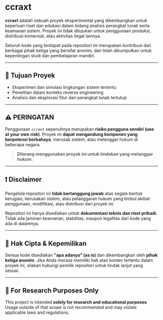 # ccraxt

**ccraxt** adalah sebuah proyek eksperimental yang dikembangkan untuk keperluan riset dan edukasi dalam bidang analisis perangkat lunak serta keamanan sistem. Proyek ini tidak ditujukan untuk penggunaan produksi, distribusi komersial, atau aktivitas ilegal lainnya.

Seluruh kode yang terdapat pada repositori ini merupakan kontribusi dari berbagai pihak ketiga yang bersifat anonim, dan telah dikumpulkan untuk kepentingan studi dan pembelajaran mandiri.

---

## 🎯 Tujuan Proyek

- Eksperimen dan simulasi lingkungan sistem tertentu
- Penelitian dalam konteks reverse engineering
- Analisis dan eksplorasi fitur dari perangkat lunak tertutup

---

## ⚠️ PERINGATAN

Penggunaan `ccraxt` sepenuhnya merupakan **risiko pengguna sendiri (use at your own risk)**. Proyek ini **dapat mengandung komponen yang berpotensi berbahaya**, merusak sistem, atau melanggar hukum di beberapa negara.

> **Dilarang menggunakan proyek ini untuk tindakan yang melanggar hukum.**

---

## ❗ Disclaimer

Pengelola repositori ini **tidak bertanggung jawab** atas segala bentuk kerugian, kerusakan sistem, atau pelanggaran hukum yang timbul akibat penggunaan, modifikasi, atau distribusi dari proyek ini.

Repositori ini hanya disediakan untuk **dokumentasi teknis dan riset pribadi**. Tidak ada jaminan keamanan, stabilitas, maupun legalitas dari kode yang ada di dalamnya.

---

## 🧩 Hak Cipta & Kepemilikan

Semua kode disediakan **"apa adanya" (as is)** dan dikembangkan oleh **pihak ketiga anonim**. Jika Anda merasa memiliki hak atas konten tertentu dalam proyek ini, silakan hubungi pemilik repositori untuk tindak lanjut yang sesuai.

---

## 🔬 For Research Purposes Only

This project is intended **solely for research and educational purposes**. Usage outside of that scope is not recommended and may violate applicable laws and regulations.

